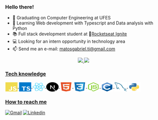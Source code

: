 ### Hello there!

- 🔭 Graduating on Computer Engineering at UFES
- 🌱 Learning Web development with Typescript and Data analysis with Python
- 📚 Full stack development student at 🚀<a href='https://github.com/Rocketseat'>Rocketseat Ignite</a>
- 💻 Looking for an intern opportunity in technology area
- 📫 Send me an e-mail: matosgabriel.ti@gmail.com

<div align="center">
  <a href="https://github.com/matosgabriel">
  <img height="180em" src="https://github-readme-stats.vercel.app/api?username=matosgabriel&show_icons=true&theme=tokyonight&count_private=true"/>
  <img height="180em" src="https://github-readme-stats.vercel.app/api/top-langs/?username=matosgabriel&layout=compact&langs_count=7&theme=tokyonight"/>
</div>
  
### Tech knowledge
<div style="display: inline_block">
  <img align="center" alt="gabriel-js" height="30" width="40" src="https://raw.githubusercontent.com/devicons/devicon/master/icons/javascript/javascript-plain.svg">
  <img align="center" alt="gabriel-ts" height="30" width="40" src="https://raw.githubusercontent.com/devicons/devicon/master/icons/typescript/typescript-plain.svg">
  <img align="center" alt="gabriel-react" height="30" width="40" src="https://raw.githubusercontent.com/devicons/devicon/master/icons/react/react-original.svg">
  <img align="center" alt="gabriel-next" height="30" width="40" src="https://raw.githubusercontent.com/devicons/devicon/master/icons/nextjs/nextjs-original.svg">
  <img align="center" alt="gabriel-html" height="30" width="40" src="https://raw.githubusercontent.com/devicons/devicon/master/icons/html5/html5-original.svg">
  <img align="center" alt="gabriel-css" height="30" width="40" src="https://raw.githubusercontent.com/devicons/devicon/master/icons/css3/css3-original.svg">
  <img align="center" alt="gabriel-nodejs" height="30" width="40" src="https://raw.githubusercontent.com/devicons/devicon/master/icons/nodejs/nodejs-original.svg">
  <img align="center" alt="gabriel-c" height="30" width="40" src="https://raw.githubusercontent.com/devicons/devicon/master/icons/c/c-original.svg">
  <img align="center" alt="gabriel-mysql" height="30" width="40" src="https://raw.githubusercontent.com/devicons/devicon/master/icons/mysql/mysql-original.svg">
  <img align="center" alt="gabriel-python" height="30" width="40" src="https://raw.githubusercontent.com/devicons/devicon/master/icons/python/python-original.svg">
</div>

### How to reach me
[![Gmail](https://img.shields.io/badge/Gmail-D14836?style=for-the-badge&logo=gmail&logoColor=white)](mailto:matosgabriel.ti@gmail.com)
[![Linkedin](https://img.shields.io/badge/LinkedIn-0077B5?style=for-the-badge&logo=linkedin&logoColor=white)](https://www.linkedin.com/in/matosgabriel/)
